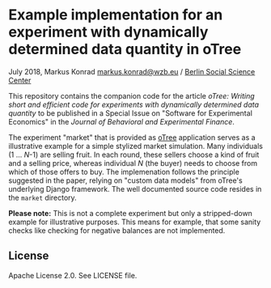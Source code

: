 # Example implementation for an experiment with dynamically determined data quantity in oTree

July 2018, Markus Konrad <markus.konrad@wzb.eu> / [Berlin Social Science Center](https://wzb.eu)

This repository contains the companion code for the article *oTree: Writing short and efficient code for experiments with dynamically determined data quantity* to be published in a Special Issue on "Software for Experimental Economics" in the *Journal of Behavioral and Experimental Finance*.

The experiment "market" that is provided as [oTree](http://www.otree.org/) application serves as a illustrative example for a simple stylized market simulation. Many individuals (1 ... *N*-1) are selling fruit. In each round, these sellers choose a kind of fruit and a selling price, whereas individual *N* (the buyer) needs to choose from which of those offers to buy. The implemenation follows the principle suggested in the paper, relying on "custom data models" from oTree's underlying Django framework. The well documented source code resides in the `market` directory.  

**Please note:** This is not a complete experiment but only a stripped-down example for illustrative purposes. This means for example, that some sanity checks like checking for negative balances are not implemented.

## License

Apache License 2.0. See LICENSE file.
